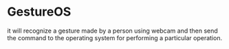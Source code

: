 # GestureOS
it will recognize a gesture made by a  person using webcam and then send the command to the operating system for  performing a particular operation.
